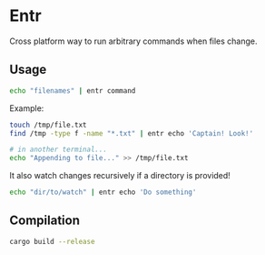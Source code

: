 # Entr

Cross platform way to run arbitrary commands when files change.

## Usage

```bash
echo "filenames" | entr command
```

Example:

```bash
touch /tmp/file.txt
find /tmp -type f -name "*.txt" | entr echo 'Captain! Look!'

# in another terminal...
echo "Appending to file..." >> /tmp/file.txt
```

It also watch changes recursively if a directory is provided!

```bash
echo "dir/to/watch" | entr echo 'Do something'
```

## Compilation

```bash
cargo build --release
```